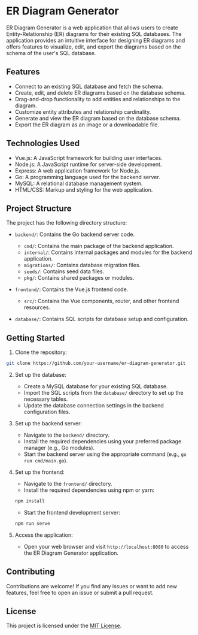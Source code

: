 # ER Diagram Generator

ER Diagram Generator is a web application that allows users to create Entity-Relationship (ER) diagrams for their existing SQL databases. The application provides an intuitive interface for designing ER diagrams and offers features to visualize, edit, and export the diagrams based on the schema of the user's SQL database.

## Features

- Connect to an existing SQL database and fetch the schema.
- Create, edit, and delete ER diagrams based on the database schema.
- Drag-and-drop functionality to add entities and relationships to the diagram.
- Customize entity attributes and relationship cardinality.
- Generate and view the ER diagram based on the database schema.
- Export the ER diagram as an image or a downloadable file.

## Technologies Used

- Vue.js: A JavaScript framework for building user interfaces.
- Node.js: A JavaScript runtime for server-side development.
- Express: A web application framework for Node.js.
- Go: A programming language used for the backend server.
- MySQL: A relational database management system.
- HTML/CSS: Markup and styling for the web application.

## Project Structure

The project has the following directory structure:

- `backend/`: Contains the Go backend server code.
  - `cmd/`: Contains the main package of the backend application.
  - `internal/`: Contains internal packages and modules for the backend application.
  - `migrations/`: Contains database migration files.
  - `seeds/`: Contains seed data files.
  - `pkg/`: Contains shared packages or modules.

- `frontend/`: Contains the Vue.js frontend code.
  - `src/`: Contains the Vue components, router, and other frontend resources.

- `database/`: Contains SQL scripts for database setup and configuration.

## Getting Started

1. Clone the repository:

```bash
git clone https://github.com/your-username/er-diagram-generator.git
```

2. Set up the database:
   - Create a MySQL database for your existing SQL database.
   - Import the SQL scripts from the `database/` directory to set up the necessary tables.
   - Update the database connection settings in the backend configuration files.

3. Set up the backend server:
   - Navigate to the `backend/` directory.
   - Install the required dependencies using your preferred package manager (e.g., Go modules).
   - Start the backend server using the appropriate command (e.g., `go run cmd/main.go`).

4. Set up the frontend:
   - Navigate to the `frontend/` directory.
   - Install the required dependencies using npm or yarn:
   ```bash
   npm install
   ```
   - Start the frontend development server:
   ```bash
   npm run serve
   ```

5. Access the application:
   - Open your web browser and visit `http://localhost:8080` to access the ER Diagram Generator application.

## Contributing

Contributions are welcome! If you find any issues or want to add new features, feel free to open an issue or submit a pull request.

## License

This project is licensed under the [MIT License](LICENSE).
